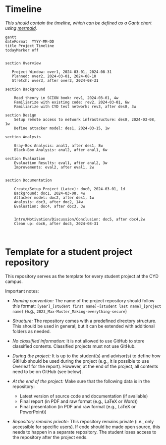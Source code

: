 # Timeline

*This should contain the timeline, which can be defined as a Gantt chart using [mermaid](https://mermaid-js.github.io/mermaid/).*

```mermaid
gantt
dateFormat  YYYY-MM-DD
title Project Timeline
todayMarker off


section Overview

   Project Window: over1, 2024-03-01, 2024-08-31
   Planned: over2, 2024-03-01, 2024-08-10
   Stretch: over3, after over2, 2024-08-31

section Background

    Read theory in SCION book: rev1, 2024-03-01, 4w
    Familiarize with existing code: rev2, 2024-03-01, 6w
    Familiarize with CYD test network: rev3, after des0, 3w

section Design
    Setup remote access to network infrastructure: des0, 2024-03-08, 1w
    Define attacker model: des1, 2024-03-15, 1w

section Analysis

    Gray-Box Analysis: anal1, after des1, 8w
    Black-Box Analysis: anal2, after anal1, 6w

section Evaluation
    Evaluation Results: eval1, after anal2, 3w
    Improvements: eval2, after eval1, 2w


section Documentation

    Create/Setup Project (Latex): doc0, 2024-03-01, 1d
    Background: doc1, 2024-03-08, 4w
    Attacker model: doc2, after des1, 1w
    Analysis: doc3, after doc2, 14w
    Evaluation: doc4, after doc3, 3w


    Intro/Motivation/Discussion/Conclusion: doc5, after doc4,2w
    Clean up: doc6, after doc5, 2024-08-31



```


# Template for a student project repository

This repository serves as the template for every student project at the CYD campus.

Important notes:

* *Naming convention:* The name of the project repository should follow this format:
`[year]_[student first name]-[student last name]_[project name]` (e.g., `2023_Max-Muster_Making-everything-secure`)

* *Structure:* The repository comes with a predefined directory structure. This should be used in general, but it can be extended with additional folders as needed.

* *No classified information:* It is not allowed to use GitHub to store classified contents. Classified projects must not use GitHub.

* *During the project:* It is up to the student(s) and advisor(s) to define how GitHub should be used during the project (e.g., it is possible to use Overleaf for the report). However, at the end of the project, all contents need to be on GitHub (see below).

* *At the end of the project:* Make sure that the following data is in the repository:
    - Latest version of source code and documentation (if available)
    - Final report (in PDF and raw format (e.g., LaTeX or Word))
    - Final presentation (in PDF and raw format (e.g., LaTeX or PowerPoint))

* *Repository remains private:* This repository remains private (i.e., only accessible for specific users). If code should be made open source, this needs to happen in a separate repository. The student loses access to the repository after the project ends.

